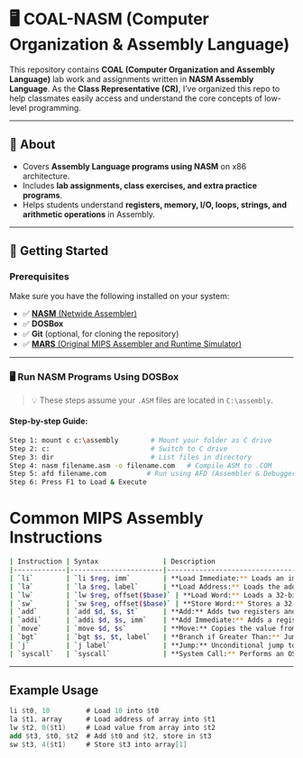 # 🖥️ COAL-NASM (Computer Organization & Assembly Language)

This repository contains **COAL (Computer Organization and Assembly Language)** lab work and assignments written in **NASM Assembly Language**. As the **Class Representative (CR)**, I’ve organized this repo to help classmates easily access and understand the core concepts of low-level programming.

---

## 📌 About
- Covers **Assembly Language programs using NASM** on x86 architecture.
- Includes **lab assignments, class exercises, and extra practice programs**.
- Helps students understand **registers, memory, I/O, loops, strings, and arithmetic operations** in Assembly.

---

## 🚀 Getting Started

### Prerequisites
Make sure you have the following installed on your system:

- ✅ [**NASM** (Netwide Assembler)](https://www.nasm.us/)
- ✅ **DOSBox** 
- ✅ **Git** (optional, for cloning the repository)
- ✅ [**MARS** (Original MIPS Assembler and Runtime Simulator)](https://github.com/dpetersanderson/MARS)
---

### 🖥️ Run NASM Programs Using DOSBox

> 💡 These steps assume your `.ASM` files are located in `C:\assembly`.

#### Step-by-step Guide:

```bash
Step 1: mount c c:\assembly        # Mount your folder as C drive
Step 2: c:                         # Switch to C drive
Step 3: dir                        # List files in directory
Step 4: nasm filename.asm -o filename.com   # Compile ASM to .COM
Step 5: afd filename.com          # Run using AFD (Assembler & Debugger), 
Step 6: Press F1 to Load & Execute
```


# Common MIPS Assembly Instructions

```bash
| Instruction | Syntax                | Description                                                                 |
|-------------|-----------------------|-----------------------------------------------------------------------------|
| `li`        | `li $reg, imm`        | **Load Immediate:** Loads an immediate (constant) value into a register.<br>Example: `li $t0, 5` puts 5 in `$t0`. |
| `la`        | `la $reg, label`      | **Load Address:** Loads the address of a label (variable or array) into a register.<br>Example: `la $t1, array` puts the address of `array` in `$t1`. |
| `lw`        | `lw $reg, offset($base)` | **Load Word:** Loads a 32-bit word from memory into a register.<br>Example: `lw $t2, 0($t1)` loads the word at address in `$t1` into `$t2`. |
| `sw`        | `sw $reg, offset($base)` | **Store Word:** Stores a 32-bit word from a register into memory.<br>Example: `sw $t2, 0($t1)` stores `$t2` at address in `$t1`. |
| `add`       | `add $d, $s, $t`      | **Add:** Adds two registers and stores the result in a third.<br>Example: `add $t0, $t1, $t2` sets `$t0 = $t1 + $t2`. |
| `addi`      | `addi $d, $s, imm`    | **Add Immediate:** Adds a register and an immediate value.<br>Example: `addi $t0, $t1, 1` sets `$t0 = $t1 + 1`. |
| `move`      | `move $d, $s`         | **Move:** Copies the value from one register to another.<br>Example: `move $a0, $t0` copies `$t0` to `$a0`. |
| `bgt`       | `bgt $s, $t, label`   | **Branch if Greater Than:** Jumps to label if `$s > $t`.<br>Example: `bgt $t0, $t1, end` jumps to `end` if `$t0 > $t1`. |
| `j`         | `j label`             | **Jump:** Unconditional jump to a label.<br>Example: `j loop` jumps to `loop`. |
| `syscall`   | `syscall`             | **System Call:** Performs an OS service (print, read, exit, etc.) based on value in `$v0`. |

```
---

## Example Usage

```nasm
li $t0, 10         # Load 10 into $t0
la $t1, array      # Load address of array into $t1
lw $t2, 0($t1)     # Load value from array into $t2
add $t3, $t0, $t2  # Add $t0 and $t2, store in $t3
sw $t3, 4($t1)     # Store $t3 into array[1]
```
